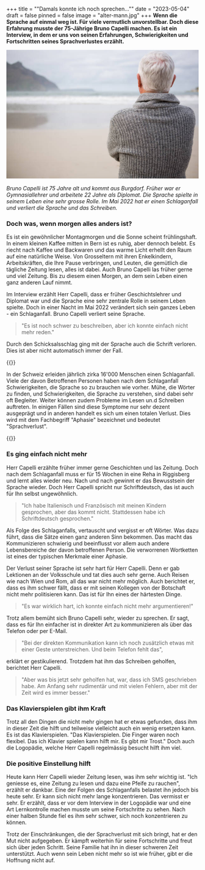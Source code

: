 +++
title = "\"Damals konnte ich noch sprechen...\""
date = "2023-05-04"
draft = false
pinned = false
image = "alter-mann.jpg"
+++
**Wenn die Sprache auf einmal weg ist. Für viele vermutlich unvorstellbar. Doch diese Erfahrung musste der 75-Jährige Bruno Capelli machen. Es ist ein Interview, in dem er uns von seinen Erfahrungen, Schwierigkeiten und Fortschritten seines Sprachverlustes erzählt.**

![Alter Mann von hinten - Bilder und Stockfotos - iStock](alter-mann.jpg)

*Bruno Capelli ist 75 Jahre alt und kommt aus Burgdorf. Früher war er Gymnasiallehrer und arbeitete 22 Jahre als Diplomat. Die Sprache spielte in seinem Leben eine sehr grosse Rolle. Im Mai 2022 hat er einen Schlaganfall und verliert die Sprache und das Schreiben.*

### Doch was, wenn morgen alles anders ist?

Es ist ein gewöhnlicher Montagmorgen und die Sonne scheint frühlingshaft. In einem kleinen Kaffee mitten in Bern ist es ruhig, aber dennoch belebt. Es riecht nach Kaffee und Backwaren und das warme Licht erhellt den Raum auf eine natürliche Weise. Von Grosseltern mit ihren Enkelkindern, Arbeitskräften, die Ihre Pause verbringen, und Leuten, die gemütlich die tägliche Zeitung lesen, alles ist dabei. Auch Bruno Capelli las früher gerne und viel Zeitung. Bis zu diesem einen Morgen, an dem sein Leben einen ganz anderen Lauf nimmt.

Im Interview erzählt Herr Capelli, dass er früher Geschichtslehrer und Diplomat war und die Sprache eine sehr zentrale Rolle in seinem Leben spielte. Doch in einer Nacht im Mai 2022 verändert sich sein ganzes Leben - ein Schlaganfall. Bruno Capelli verliert seine Sprache.

> "Es ist noch schwer zu beschreiben, aber ich konnte einfach nicht mehr reden."

Durch den Schicksalsschlag ging mit der Sprache auch die Schrift verloren. Dies ist aber nicht automatisch immer der Fall.

{{<box>}}

In der Schweiz erleiden jährlich zirka 16'000 Menschen einen Schlaganfall. Viele der davon Betroffenen Personen haben nach dem Schlaganfall Schwierigkeiten, die Sprache so zu brauchen wie vorher. Mühe, die Wörter zu finden, und Schwierigkeiten, die Sprache zu verstehen, sind dabei sehr oft Begleiter. Weiter können zudem Probleme im Lesen un.d Schreiben auftreten. In einigen Fällen sind diese Symptome nur sehr dezent ausgeprägt und in anderen handelt es sich um einen totalen Verlust. Dies wird mit dem Fachbegriff "Aphasie" bezeichnet und bedeutet "Sprachverlust".

{{<box>}}

### Es ging einfach nicht mehr

Herr Capelli erzählte früher immer gerne Geschichten und las Zeitung. Doch nach dem Schlaganfall muss er für 15 Wochen in eine Reha in Riggisberg und lernt alles wieder neu. Nach und nach gewinnt er das Bewusstsein der Sprache wieder. Doch Herr Capelli spricht nur Schriftdeutsch, das ist auch für Ihn selbst ungewöhnlich. 

> "Ich habe Italienisch und Französisch mit meinen Kindern gesprochen, aber das kommt nicht. Stattdessen habe ich Schriftdeutsch gesprochen."

Als Folge des Schlaganfalls, vertauscht und vergisst er oft Wörter. Was dazu führt, dass die Sätze einen ganz anderen Sinn bekommen. Das macht das Kommunizieren schwierig und beeinflusst vor allem auch andere Lebensbereiche der davon betroffenen Person. Die verworrenen Wortketten ist eines der typischen Merkmale einer Aphasie. 

Der Verlust seiner Sprache ist sehr hart für Herr Capelli. Denn er gab Lektionen an der Volksschule und tat dies auch sehr gerne. Auch Reisen wie nach Wien und Rom, all das war nicht mehr möglich. Auch berichtet er, dass es ihm schwer fällt, dass er mit seinen Kollegen von der Botschaft nicht mehr politisieren kann. Das ist für Ihn eines der härtesten Dinge. 

> "Es war wirklich hart, ich konnte einfach nicht mehr argumentieren!"

Trotz allem bemüht sich Bruno Capelli sehr, wieder zu sprechen. Er sagt, dass es für Ihn einfacher ist in direkter Art zu kommunizieren als über das Telefon oder per E-Mail. 

> "Bei der direkten Kommunikation kann ich noch zusätzlich etwas mit einer Geste unterstreichen. Und beim Telefon fehlt das",

erklärt er gestikulierend. Trotzdem hat ihm das Schreiben geholfen, berichtet Herr Capelli. 

> "Aber was bis jetzt sehr geholfen hat, war, dass ich SMS geschrieben habe. Am Anfang sehr rudimentär und mit vielen Fehlern, aber mit der Zeit wird es immer besser."

### Das Klavierspielen gibt ihm Kraft

Trotz all den Dingen die nicht mehr gingen hat er etwas gefunden, dass ihm in dieser Zeit die hilft und teilweise vielleicht auch ein wenig ersetzen kann. Es ist das Klavierspielen. "Das Klavierspielen. Die Finger waren noch flexibel. Das ich Klavier spielen kann hilft mir. Es gibt mir Trost." Doch auch die Logopädie, welche Herr Capelli regelmässig besucht hilft ihm viel.

### Die positive Einstellung hilft

Heute kann Herr Capelli wieder Zeitung lesen, was ihm sehr wichtig ist. "Ich geniesse es, eine Zeitung zu lesen und dazu eine Pfeife zu rauchen", erzählt er dankbar. Eine der Folgen des Schlaganfalls belastet ihn jedoch bis heute sehr. Er kann sich nicht mehr lange konzentrieren. Das vermisst er sehr. Er erzählt, dass er vor dem Interview in der Logopädie war und eine Art Lernkontrolle machen musste um seine Fortschritte zu sehen. Nach einer halben Stunde fiel es ihm sehr schwer, sich noch konzentrieren zu können.

Trotz der Einschränkungen, die der Sprachverlust mit sich bringt, hat er den Mut nicht aufgegeben. Er kämpft weiterhin für seine Fortschritte und freut sich über jeden Schritt. Seine Familie hat ihn in dieser schweren Zeit unterstützt. Auch wenn sein Leben nicht mehr so ist wie früher, gibt er die Hoffnung nicht auf.
